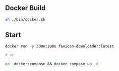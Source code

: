 
## Docker Build

```sh
sh ./bin/docker.sh
```

## Start

```sh
docker run -p 3000:3000 favicon-downloader:latest

# or

cd .docker/compose && docker compose up -d
```



